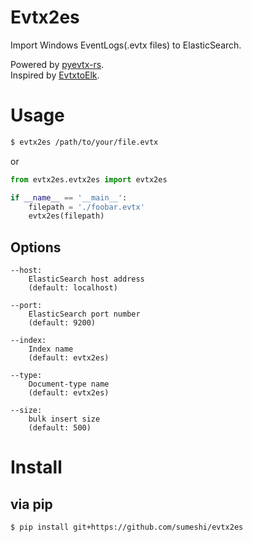 # Evtx2es
Import Windows EventLogs(.evtx files) to ElasticSearch.

Powered by [pyevtx-rs](https://github.com/omerbenamram/pyevtx-rs).  
Inspired by [EvtxtoElk](https://github.com/dgunter/evtxtoelk).

# Usage
```bash
$ evtx2es /path/to/your/file.evtx
```

or

```python
from evtx2es.evtx2es import evtx2es

if __name__ == '__main__':
    filepath = './foobar.evtx'
    evtx2es(filepath)
```

## Options
```
--host: 
    ElasticSearch host address
    (default: localhost)

--port: 
    ElasticSearch port number
    (default: 9200)

--index: 
    Index name
    (default: evtx2es)

--type: 
    Document-type name
    (default: evtx2es)

--size:
    bulk insert size
    (default: 500)
```

# Install
## via pip
```
$ pip install git+https://github.com/sumeshi/evtx2es
```
